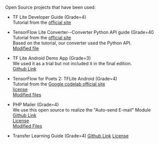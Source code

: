 Open Source projects that have been used:<br>
* TF Lite Developer Guide   (Grade=4) <br>
  Tutorial from the [official site](https://www.tensorflow.org/lite/devguide)<br>
  
* TensorFlow Lite Converter--Converter Python API guide   (Grade=40 <br>
  Tutorial from the [official site](https://www.tensorflow.org/lite/convert/python_api0)<br>
  Based on the tutorial, our converter used the Python API.<br>
  [Modified file](https://github.com/JoranLau/TFLite_converter/blob/master/convert_tflite.py)<br>
  
* TF Lite Android Demo App    (Grade=3) <br>
  We used it as a trial but not included it in the final edition.<br>
  [Github Link](https://github.com/tensorflow/tensorflow/tree/master/tensorflow/lite/java/demo)
  
* TensorFlow for Poets 2: TFLite Android    (Grade=4) <br>
  Tutorial from the [Google codelab official site](https://codelabs.developers.google.com/codelabs/tensorflow-for-poets-2-tflite/#0)<br>
  [license](https://github.com/ynxie/EC601-Tensorflow-APP-Gen/blob/master/APK_Build_Folder/Android_Demo_App/LICENSE)<br>
  [Modified files](https://github.com/ynxie/EC601-Tensorflow-APP-Gen/tree/master/APK_Build_Folder/Android_Demo_App)<br>

* PHP Mailer (Grade=4) <br>
  We use this open source to realize the "Auto-send E-mail" Module<br>
  [Github Link](https://github.com/PHPMailer/PHPMailer)<br>
  [License](https://github.com/PHPMailer/PHPMailer/blob/master/LICENSE)<br>
  [Modified Files](https://github.com/ynxie/EC601-Tensorflow-APP-Gen/blob/master/web/email.php)<br>
  
* Transfer Learning Guide (Grade=4)
  [Github Link](https://github.com/googlecodelabs/tensorflow-for-poets-2)
  [License](https://github.com/googlecodelabs/tensorflow-for-poets-2/blob/master/LICENSE)
